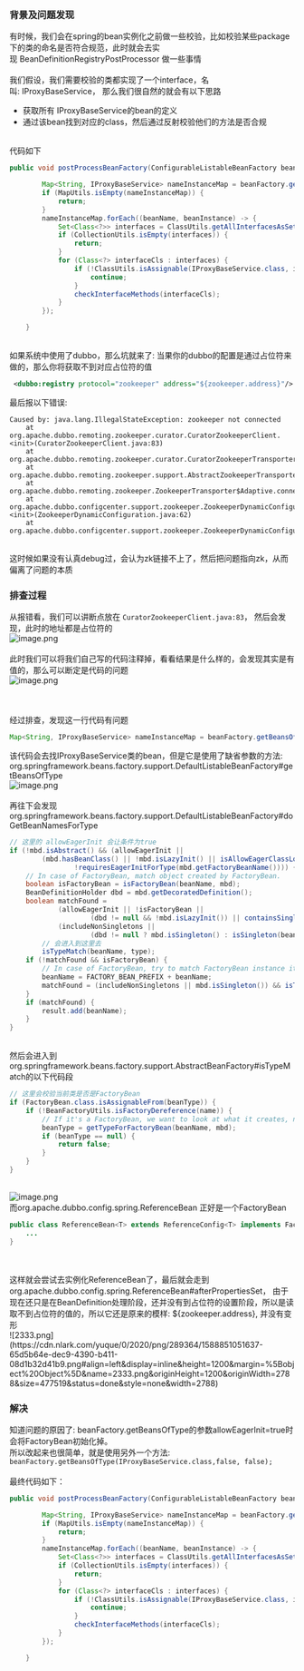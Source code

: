 

<br />

<a name="MojXv"></a>
### 背景及问题发现
有时候，我们会在spring的bean实例化之前做一些校验，比如校验某些package下的类的命名是否符合规范，此时就会去实现 BeanDefinitionRegistryPostProcessor 做一些事情<br />
<br />我们假设，我们需要校验的类都实现了一个interface，名叫: IProxyBaseService， 那么我们很自然的就会有以下思路

- 获取所有 IProxyBaseService的bean的定义
- 通过该bean找到对应的class，然后通过反射校验他们的方法是否合规


<br />代码如下
```java
public void postProcessBeanFactory(ConfigurableListableBeanFactory beanFactory) throws BeansException {

        Map<String, IProxyBaseService> nameInstanceMap = beanFactory.getBeansOfType(IProxyBaseService.class);
        if (MapUtils.isEmpty(nameInstanceMap)) {
            return;
        }
        nameInstanceMap.forEach((beanName, beanInstance) -> {
            Set<Class<?>> interfaces = ClassUtils.getAllInterfacesAsSet(beanInstance);
            if (CollectionUtils.isEmpty(interfaces)) {
                return;
            }
            for (Class<?> interfaceCls : interfaces) {
                if (!ClassUtils.isAssignable(IProxyBaseService.class, interfaceCls)) {
                    continue;
                }
                checkInterfaceMethods(interfaceCls);
            }
        });

    }
```

<br />如果系统中使用了dubbo，那么坑就来了: 当果你的dubbo的配置是通过占位符来做的，那么你将获取不到对应占位符的值
```xml
 <dubbo:registry protocol="zookeeper" address="${zookeeper.address}"/>
```
最后报以下错误:
```
Caused by: java.lang.IllegalStateException: zookeeper not connected
    at org.apache.dubbo.remoting.zookeeper.curator.CuratorZookeeperClient.<init>(CuratorZookeeperClient.java:83)
    at org.apache.dubbo.remoting.zookeeper.curator.CuratorZookeeperTransporter.createZookeeperClient(CuratorZookeeperTransporter.java:26)
    at org.apache.dubbo.remoting.zookeeper.support.AbstractZookeeperTransporter.connect(AbstractZookeeperTransporter.java:68)
    at org.apache.dubbo.remoting.zookeeper.ZookeeperTransporter$Adaptive.connect(ZookeeperTransporter$Adaptive.java)
    at org.apache.dubbo.configcenter.support.zookeeper.ZookeeperDynamicConfiguration.<init>(ZookeeperDynamicConfiguration.java:62)
    at org.apache.dubbo.configcenter.support.zookeeper.ZookeeperDynamicConfigurationFactory.createDynamicConfiguration(ZookeeperDynamicConfigurationFactory.java:37)
```

<br />这时候如果没有认真debug过，会认为zk链接不上了，然后把问题指向zk，从而偏离了问题的本质<br />

<a name="MERTr"></a>
### 排查过程
从报错看，我们可以讲断点放在 `CuratorZookeeperClient.java:83`， 然后会发现，此时的地址都是占位符的<br />![image.png](https://cdn.nlark.com/yuque/0/2020/png/289364/1588847505069-b8e3d43c-8a5e-475e-bf9d-fbcdbee14f18.png#align=left&display=inline&height=116&margin=%5Bobject%20Object%5D&name=image.png&originHeight=232&originWidth=1558&size=45480&status=done&style=none&width=779)<br />
<br />此时我们可以将我们自己写的代码注释掉，看看结果是什么样的，会发现其实是有值的，那么可以断定是代码的问题<br />![image.png](https://cdn.nlark.com/yuque/0/2020/png/289364/1588847659913-82bbb5ac-7754-4142-9bd5-acc3534de032.png#align=left&display=inline&height=170&margin=%5Bobject%20Object%5D&name=image.png&originHeight=340&originWidth=1652&size=58743&status=done&style=none&width=826)<br />
<br />
<br />
<br />经过排查，发现这一行代码有问题
```java
Map<String, IProxyBaseService> nameInstanceMap = beanFactory.getBeansOfType(IProxyBaseService.class);
```
该代码会去找IProxyBaseService类的bean，但是它是使用了缺省参数的方法:<br />org.springframework.beans.factory.support.DefaultListableBeanFactory#getBeansOfType<br />![image.png](https://cdn.nlark.com/yuque/0/2020/png/289364/1588847864017-878ee6fd-c842-4932-9c04-d3e72e3fb25a.png#align=left&display=inline&height=82&margin=%5Bobject%20Object%5D&name=image.png&originHeight=164&originWidth=1420&size=37848&status=done&style=none&width=710)<br />
<br />再往下会发现<br />org.springframework.beans.factory.support.DefaultListableBeanFactory#doGetBeanNamesForType
```java
// 这里的 allowEagerInit 会让条件为true
if (!mbd.isAbstract() && (allowEagerInit ||
        (mbd.hasBeanClass() || !mbd.isLazyInit() || isAllowEagerClassLoading()) &&
                !requiresEagerInitForType(mbd.getFactoryBeanName()))) {
    // In case of FactoryBean, match object created by FactoryBean.
    boolean isFactoryBean = isFactoryBean(beanName, mbd);
    BeanDefinitionHolder dbd = mbd.getDecoratedDefinition();
    boolean matchFound =
            (allowEagerInit || !isFactoryBean ||
                    (dbd != null && !mbd.isLazyInit()) || containsSingleton(beanName)) &&
            (includeNonSingletons ||
                    (dbd != null ? mbd.isSingleton() : isSingleton(beanName))) &&
        // 会进入到这里去  
        isTypeMatch(beanName, type);
    if (!matchFound && isFactoryBean) {
        // In case of FactoryBean, try to match FactoryBean instance itself next.
        beanName = FACTORY_BEAN_PREFIX + beanName;
        matchFound = (includeNonSingletons || mbd.isSingleton()) && isTypeMatch(beanName, type);
    }
    if (matchFound) {
        result.add(beanName);
    }
}
```

<br />然后会进入到<br />org.springframework.beans.factory.support.AbstractBeanFactory#isTypeMatch的以下代码段
```java
// 这里会校验当前类是否是FactoryBean
if (FactoryBean.class.isAssignableFrom(beanType)) {
    if (!BeanFactoryUtils.isFactoryDereference(name)) {
        // If it's a FactoryBean, we want to look at what it creates, not the factory class.
        beanType = getTypeForFactoryBean(beanName, mbd);
        if (beanType == null) {
            return false;
        }
    }
}
```

<br />![image.png](https://cdn.nlark.com/yuque/0/2020/png/289364/1588848219378-9e7cf3a4-76bf-4329-a9f8-e0a4d241ac1e.png#align=left&display=inline&height=603&margin=%5Bobject%20Object%5D&name=image.png&originHeight=1206&originWidth=2742&size=457609&status=done&style=none&width=1371)<br />而org.apache.dubbo.config.spring.ReferenceBean 正好是一个FactoryBean
```java
public class ReferenceBean<T> extends ReferenceConfig<T> implements FactoryBean, ApplicationContextAware, InitializingBean, DisposableBean {
    ...
}
```

<br />
<br />这样就会尝试去实例化ReferenceBean了，最后就会走到org.apache.dubbo.config.spring.ReferenceBean#afterPropertiesSet， 由于现在还只是在BeanDefinition处理阶段，还并没有到占位符的设置阶段，所以是读取不到占位符的值的，所以它还是原来的模样: ${zookeeper.address}, 并没有变形<br />![2333.png](https://cdn.nlark.com/yuque/0/2020/png/289364/1588851051637-65d5b64e-dec9-4390-b411-08d1b32d41b9.png#align=left&display=inline&height=1200&margin=%5Bobject%20Object%5D&name=2333.png&originHeight=1200&originWidth=2788&size=477519&status=done&style=none&width=2788)<br />

<a name="up6HB"></a>
### 解决
知道问题的原因了: beanFactory.getBeansOfType的参数allowEagerInit=true时会将FactoryBean初始化掉。<br />所以改起来也很简单，就是使用另外一个方法:<br />`beanFactory.getBeansOfType(IProxyBaseService.class,false, false);`<br />
<br />最终代码如下：
```java
public void postProcessBeanFactory(ConfigurableListableBeanFactory beanFactory) throws BeansException {

        Map<String, IProxyBaseService> nameInstanceMap = beanFactory.getBeansOfType(IProxyBaseService.class,false, false);
        if (MapUtils.isEmpty(nameInstanceMap)) {
            return;
        }
        nameInstanceMap.forEach((beanName, beanInstance) -> {
            Set<Class<?>> interfaces = ClassUtils.getAllInterfacesAsSet(beanInstance);
            if (CollectionUtils.isEmpty(interfaces)) {
                return;
            }
            for (Class<?> interfaceCls : interfaces) {
                if (!ClassUtils.isAssignable(IProxyBaseService.class, interfaceCls)) {
                    continue;
                }
                checkInterfaceMethods(interfaceCls);
            }
        });

    }
```
